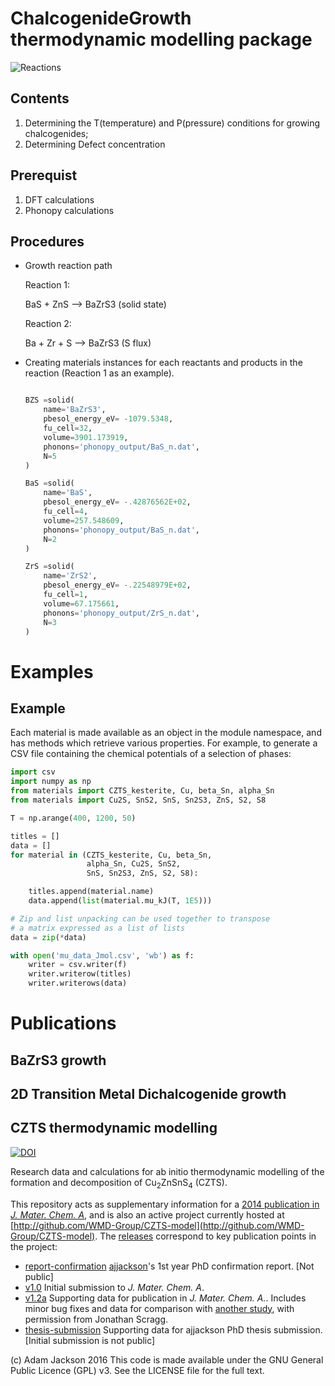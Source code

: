 
ChalcogenideGrowth thermodynamic modelling package
====================================================

![Reactions](https://user-images.githubusercontent.com/25340554/228510930-f5993dfe-71e3-4050-809c-72b789a363aa.png)

Contents
--------
1. Determining the T(temperature) and P(pressure) conditions for growing chalcogenides;
2. Determining Defect concentration

Prerequist
--------
1. DFT calculations
2. Phonopy calculations

Procedures
--------
* Growth reaction path

  Reaction 1:

  BaS + ZnS --> BaZrS3 (solid state)

  Reaction 2:

  Ba + Zr + S --> BaZrS3 (S flux)

* Creating materials instances for each reactants and products in the reaction (Reaction 1 as an example). 
    ```python

    BZS =solid(
        name='BaZrS3',
        pbesol_energy_eV= -1079.5348,
        fu_cell=32,
        volume=3901.173919,
        phonons='phonopy_output/BaS_n.dat',
        N=5
    )

    BaS =solid(
        name='BaS',
        pbesol_energy_eV= -.42876562E+02,
        fu_cell=4,
        volume=257.548609,
        phonons='phonopy_output/BaS_n.dat',
        N=2
    )

    ZrS =solid(
        name='ZrS2',
        pbesol_energy_eV= -.22548979E+02,
        fu_cell=1,
        volume=67.175661,
        phonons='phonopy_output/ZrS_n.dat',
        N=3
    )
    ```






Examples
============================
Example
-------

Each material is made available as an object in the module namespace,
and has methods which retrieve various properties. For example, to
generate a CSV file containing the chemical potentials of a selection of phases:

``` python
import csv
import numpy as np
from materials import CZTS_kesterite, Cu, beta_Sn, alpha_Sn
from materials import Cu2S, SnS2, SnS, Sn2S3, ZnS, S2, S8

T = np.arange(400, 1200, 50)

titles = []
data = []
for material in (CZTS_kesterite, Cu, beta_Sn,
                 alpha_Sn, Cu2S, SnS2,
                 SnS, Sn2S3, ZnS, S2, S8):

    titles.append(material.name)
    data.append(list(material.mu_kJ(T, 1E5)))

# Zip and list unpacking can be used together to transpose
# a matrix expressed as a list of lists
data = zip(*data)

with open('mu_data_Jmol.csv', 'wb') as f:
    writer = csv.writer(f)
    writer.writerow(titles)
    writer.writerows(data)
```


Publications
============================

BaZrS3 growth
--------


2D Transition Metal Dichalcogenide growth
--------



CZTS thermodynamic modelling
--------

[![DOI](https://zenodo.org/badge/doi/10.5281/zenodo.57130.svg)](http://dx.doi.org/10.5281/zenodo.57130)

Research data and calculations for ab initio thermodynamic modelling of
the formation and decomposition of Cu<sub>2</sub>ZnSnS<sub>4</sub> (CZTS).

This repository acts as supplementary information for a [2014 publication in *J. Mater. Chem. A*](http://dx.doi.org/10.1039/C4TA00892H), and is also an active project currently hosted at
[http://github.com/WMD-Group/CZTS-model](http://github.com/WMD-Group/CZTS-model).
The [releases](https://github.com/WMD-group/CZTS-model/releases) correspond to key publication points in the project:

* [report-confirmation](https://github.com/WMD-group/CZTS-model/releases/tag/report-confirmation) [ajjackson](https://github.com/ajjackson)'s 1st year PhD confirmation report. [Not public]
* [v1.0](https://github.com/WMD-group/CZTS-model/releases/tag/v1.0) Initial submission to *J. Mater. Chem. A*.
* [v1.2a](https://github.com/WMD-group/CZTS-model/releases/tag/v1.2a) Supporting data for publication in *J. Mater. Chem. A.*. Includes minor bug fixes and data for comparison with [another study](https://dx.doi.org/10.1021/cm202379s), with permission from Jonathan Scragg.
* [thesis-submission](https://github.com/WMD-group/CZTS-model/releases/tag/thesis-submission) Supporting data for ajjackson PhD thesis submission. [Initial submission is not public]



(c) Adam Jackson 2016
This code is made available under the GNU General Public Licence (GPL) v3.
See the LICENSE file for the full text.

